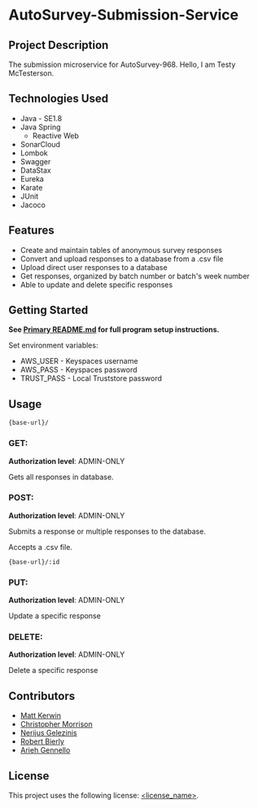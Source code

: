 # AutoSurvey-Submission-Service

## Project Description

The submission microservice for AutoSurvey-968. Hello, I am Testy McTesterson.

## Technologies Used

* Java - SE1.8
* Java Spring
  - Reactive Web
* SonarCloud
* Lombok
* Swagger
* DataStax
* Eureka
* Karate
* JUnit
* Jacoco

## Features

* Create and maintain tables of anonymous survey responses
* Convert and upload responses to a database from a .csv file
* Upload direct user responses to a database
* Get responses, organized by batch number or batch's week number
* Able to update and delete specific responses

## Getting Started

**See [Primary README.md](https://github.com/AutoSurvey-968/AutoSurvey-back) for full program setup instructions.**

Set environment variables:
* AWS_USER - Keyspaces username
* AWS_PASS - Keyspaces password
* TRUST_PASS - Local Truststore password

## Usage

```
{base-url}/
```

### GET:
**Authorization level**: ADMIN-ONLY

Gets all responses in database.

### POST:
**Authorization level**: ADMIN-ONLY

Submits a response or multiple responses to the database.

Accepts a .csv file.

```
{base-url}/:id
```
### PUT:
**Authorization level**: ADMIN-ONLY

Update a specific response

### DELETE:
**Authorization level**: ADMIN-ONLY

Delete a specific response

## Contributors

- [Matt Kerwin](https://github.com/MatKerwin)
- [Christopher Morrison](https://github.com/cmorrison-rev)
- [Nerijus Gelezinis](https://github.com/NGelezinis)
- [Robert Bierly](https://github.com/rnbiv45)
- [Arieh Gennello](https://github.com/MoldedPixels)


## License

This project uses the following license: [<license_name>](<link>).
